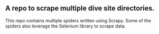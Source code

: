 ## A repo to scrape multiple dive site directories.

This repo contains multiple spiders written using Scrapy. Some of the spiders also leverage the Selenium library to scrape data.